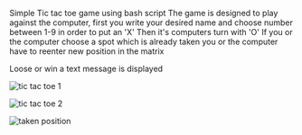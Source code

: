 Simple Tic tac toe game using bash script
The game is designed to play against the computer, first you write your desired name and choose number between 1-9 in order to put an 'X'
Then it's computers turn with 'O' 
If you or the computer choose a spot which is already taken you or the computer have to reenter new position in the matrix

Loose or win a text message is displayed 


![tic tac toe 1](https://github.com/user-attachments/assets/e977bbaf-9495-4f62-9fd0-40fd2e5039da)



![tic tac toe 2](https://github.com/user-attachments/assets/e2226056-9db3-4835-8aaa-4b53f8a2864d)



![taken position](https://github.com/user-attachments/assets/9552c092-79d7-4afe-9e5d-38b3f90e4cc1)
